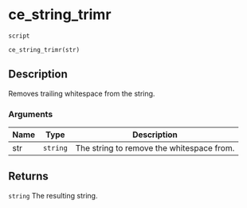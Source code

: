 # ce_string_trimr
`script`
```gml
ce_string_trimr(str)
```

## Description
Removes trailing whitespace from the string.

### Arguments
| Name | Type | Description |
| ---- | ---- | ----------- |
| str | `string` | The string to remove the whitespace from. |

## Returns
`string` The resulting string.